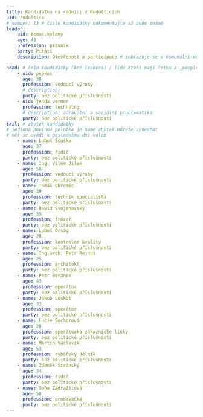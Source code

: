 ```yaml
---
title: Kandidátka na radnici v Rudolticích
uid: rudoltice
# number: 13 # číslo kandidátky odkomentujte až bude známé
leader:
    uid: tomas.kolomy
    age: 43
    profession: právník
    party: Piráti
    description: Otevřenost a participace # zobrazuje se v komunalni-volby

head: # čelo kandidátky (bez leadera) / lidé kteří mají fotku a _people/jmeno.md
    - uid: pepkos
      age: 38
      profession: vedoucí výroby
      # description:
      party: bez politické příslušnosti
    - uid: jenda.verner
      profession: technolog
      # description: zdravotní a sociální problematika
      party: bez politické příslušnosti
tail: # zbytek kandidatky
# jedinná povinná položka je name zbytek můžete vynechat
# věk se uvádí k poslednímu dni voleb
    - name: Luboš Ščuška
      age: 37
      profession: řidič
      party: bez politické příslušnosti
    - name: Ing. Vilém Jílek
      age: 50
      profession: vedoucí výroby
      party: bez politické příslušnosti
    - name: Tomáš Chromec
      age: 30
      profession: technik specialista
      party: bez politické příslušnosti
    - name: David Svojanovský
      age: 35
      profession: frézař
      party: bez politické příslušnosti
    - name: Luboš Orság
      age: 28
      profession: kontrolor kvality
      party: bez politické příslušnosti
    - name: Ing.arch. Petr Rejnuš
      age: 25
      profession: architekt
      party: bez politické příslušnosti
    - name: Petr Beránek
      age: 43
      profession: operátor
      party: bez politické příslušnosti
    - name: Jakub Loskot
      age: 33
      profession: operátor
      party: bez politické příslušnosti
    - name: Lucie Sochorová
      age: 28
      profession: operátorka zákaznické linky
      party: bez politické příslušnosti
    - name: Martin Václavík
      age: 53
      profession: rybářský dělník
      party: bez politické příslušnosti
    - name: Zdeněk Stránský
      age: 34
      profession: řidič
      party: bez politické příslušnosti
    - name: Soňa Zadražilová
      age: 58
      profession: prodavačka
      party: bez politické příslušnosti
---
```




